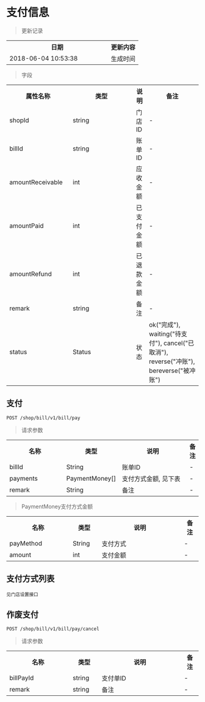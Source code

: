 # 支付信息

> 更新记录

<table>
    <tr>
        <th style="width:250px;">日期</th>
        <th>更新内容</th>
    </tr>
    <tr>
        <td>2018-06-04 10:53:38</td>
        <td>生成时间</td>
    </tr>
</table>

> 字段

<table>
    <tr>
        <th style="width:150px;">属性名称</th>
        <th style="width:150px;">类型</th>
        <th>说明</th>
        <th>备注</th>
    </tr>
    <tr>
        <td>shopId</td>
        <td>string</td>
        <td>门店ID</td>
        <td>-</td>
    </tr>
    <tr>
        <td>billId</td>
        <td>string</td>
        <td>账单ID</td>
        <td>-</td>
    </tr>
    <tr>
        <td>amountReceivable</td>
        <td>int</td>
        <td>应收金额</td>
        <td>-</td>
    </tr>
    <tr>
        <td>amountPaid</td>
        <td>int</td>
        <td>已支付金额</td>
        <td>-</td>
    </tr>
    <tr>
        <td>amountRefund</td>
        <td>int</td>
        <td>已退款金额</td>
        <td>-</td>
    </tr>
    <tr>
        <td>remark</td>
        <td>string</td>
        <td>备注</td>
        <td>-</td>
    </tr>
    <tr>
        <td>status</td>
        <td>Status</td>
        <td>状态</td>
        <td>ok("完成"), waiting("待支付"), cancel("已取消"), reverse("冲账"), bereverse("被冲账")</td>
    </tr>
</table>

## 支付

```
POST /shop/bill/v1/bill/pay
```

> 请求参数

<table>
    <tr>
        <th style="width:150px;">名称</th>
        <th style="width:60px;">类型</th>
        <th style="width:200px;">说明</th>
        <th>备注</th>
    </tr>
    <tr>
        <td>billId</td>
        <td>String</td>
        <td>账单ID</td>
        <td>-</td>
    </tr>
    <tr>
        <td>payments</td>
        <td>PaymentMoney[]</td>
        <td>支付方式金额, 见下表</td>
        <td>-</td>
    </tr>
    <tr>
        <td>remark</td>
        <td>String</td>
        <td>备注</td>
        <td>-</td>
    </tr>
</table>

>PaymentMoney支付方式金额

<table>
    <tr>
        <th style="width:150px;">名称</th>
        <th style="width:60px;">类型</th>
        <th style="width:200px;">说明</th>
        <th>备注</th>
    </tr>
    <tr>
        <td>payMethod</td>
        <td>String</td>
        <td>支付方式</td>
        <td>-</td>
    </tr>
    <tr>
        <td>amount</td>
        <td>int</td>
        <td>支付金额</td>
        <td>-</td>
    </tr>
</table>

## 支付方式列表

```
见门店设置接口
```

## 作废支付

```
POST /shop/bill/v1/bill/pay/cancel
```
> 请求参数

<table>
    <tr>
        <th style="width:150px;">名称</th>
        <th style="width:60px;">类型</th>
        <th style="width:200px;">说明</th>
        <th>备注</th>
    </tr>
    <tr>
        <td>billPayId</td>
        <td>string</td>
        <td>支付单ID</td>
        <td>-</td>
    </tr>
    <tr>
        <td>remark</td>
        <td>string</td>
        <td>备注</td>
        <td>-</td>
    </tr>
</table>